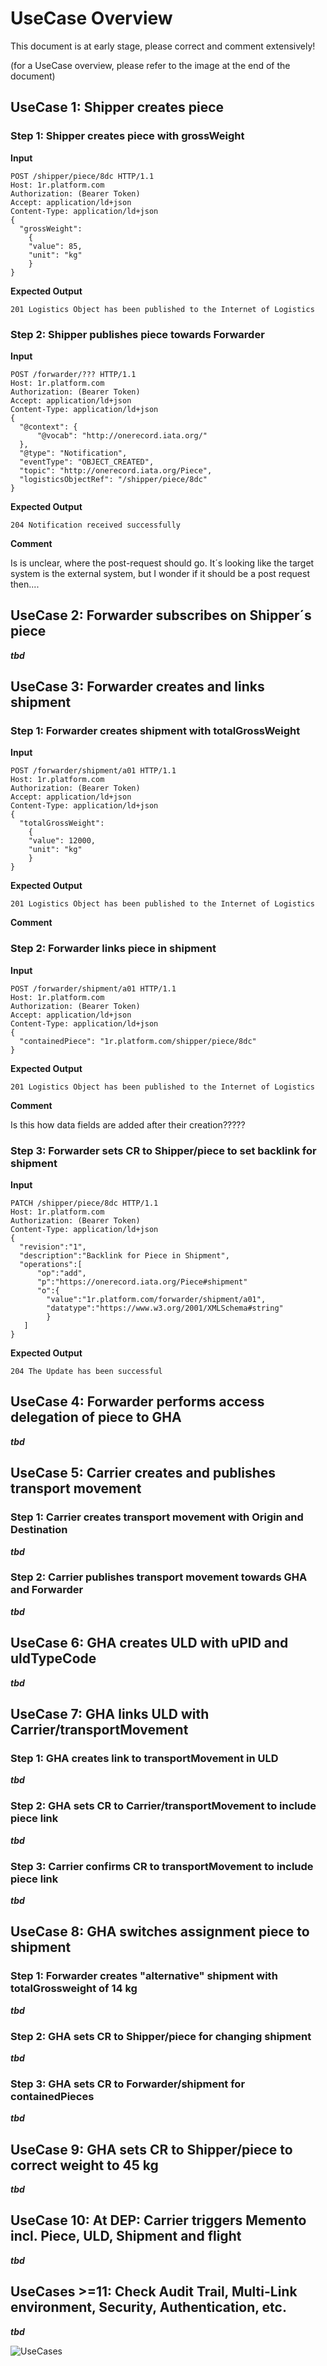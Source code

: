 # UseCase Overview

This document is at early stage, please correct and comment extensively!

(for a UseCase overview, please refer to the image at the end of the document)

## UseCase 1: Shipper creates piece
### Step 1: Shipper creates piece with grossWeight
**Input**
```http
POST /shipper/piece/8dc HTTP/1.1
Host: 1r.platform.com 
Authorization: (Bearer Token)
Accept: application/ld+json
Content-Type: application/ld+json
{
  "grossWeight":
    {
    "value": 85,
    "unit": "kg"
    }
}
```
**Expected Output**
```http
201 Logistics Object has been published to the Internet of Logistics
```
### Step 2: Shipper publishes piece towards Forwarder
**Input**
```http
POST /forwarder/??? HTTP/1.1
Host: 1r.platform.com 
Authorization: (Bearer Token)
Accept: application/ld+json
Content-Type: application/ld+json
{
  "@context": {
      "@vocab": "http://onerecord.iata.org/"
  },
  "@type": "Notification",
  "eventType": "OBJECT_CREATED",
  "topic": "http://onerecord.iata.org/Piece",
  "logisticsObjectRef": "/shipper/piece/8dc"
}
```
**Expected Output**
```http
204 Notification received successfully
```
**Comment**

Is is unclear, where the post-request should go. It´s looking like the target system is the external system, but I wonder if it should be a post request then....

## UseCase 2: Forwarder subscribes on Shipper´s piece
***tbd***
## UseCase 3: Forwarder creates and links shipment 
### Step 1: Forwarder creates shipment with totalGrossWeight
**Input**
```http
POST /forwarder/shipment/a01 HTTP/1.1
Host: 1r.platform.com 
Authorization: (Bearer Token)
Accept: application/ld+json
Content-Type: application/ld+json
{
  "totalGrossWeight":
    {
    "value": 12000,
    "unit": "kg"
    }
}
```
**Expected Output**
```http
201 Logistics Object has been published to the Internet of Logistics
```
**Comment**

### Step 2: Forwarder links piece in shipment
**Input**
```http
POST /forwarder/shipment/a01 HTTP/1.1
Host: 1r.platform.com 
Authorization: (Bearer Token)
Accept: application/ld+json
Content-Type: application/ld+json
{
  "containedPiece": "1r.platform.com/shipper/piece/8dc"
}
```
**Expected Output**
```http
201 Logistics Object has been published to the Internet of Logistics
```
**Comment**

Is this how data fields are added after their creation?????

### Step 3: Forwarder sets CR to Shipper/piece to set backlink for shipment
**Input**
```http
PATCH /shipper/piece/8dc HTTP/1.1
Host: 1r.platform.com 
Authorization: (Bearer Token)
Content-Type: application/ld+json
{
  "revision":"1",
  "description":"Backlink for Piece in Shipment",
  "operations":[
      "op":"add",
      "p":"https://onerecord.iata.org/Piece#shipment"
      "o":{
        "value":"1r.platform.com/forwarder/shipment/a01",
        "datatype":"https://www.w3.org/2001/XMLSchema#string"
        }
   ]
}
```
**Expected Output**
```http
204 The Update has been successful
```
## UseCase 4: Forwarder performs access delegation of piece to GHA
***tbd***
## UseCase 5: Carrier creates and publishes transport movement
### Step 1: Carrier creates transport movement with Origin and Destination
***tbd***
### Step 2: Carrier publishes transport movement towards GHA and Forwarder
***tbd***
## UseCase 6: GHA creates ULD with uPID and uldTypeCode
***tbd***
## UseCase 7: GHA links ULD with Carrier/transportMovement 
### Step 1: GHA creates link to transportMovement in ULD
***tbd***
### Step 2: GHA sets CR to Carrier/transportMovement to include piece link
***tbd***
### Step 3: Carrier confirms CR to transportMovement to include piece link
***tbd***
## UseCase 8: GHA switches assignment piece to shipment
### Step 1: Forwarder creates "alternative" shipment with totalGrossweight of 14 kg
***tbd***
### Step 2: GHA sets CR to Shipper/piece for changing shipment
***tbd***
### Step 3: GHA sets CR to Forwarder/shipment for containedPieces
***tbd***
## UseCase 9: GHA sets CR to Shipper/piece to correct weight to 45 kg
***tbd***
## UseCase 10: At DEP: Carrier triggers Memento incl. Piece, ULD, Shipment and flight
***tbd***
## UseCases >=11: Check Audit Trail, Multi-Link environment, Security, Authentication, etc.
***tbd***

![UseCases](/EmbeddedIllustrations/UseCases.png)
        
